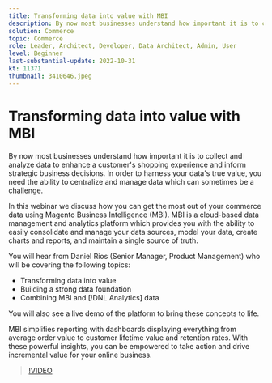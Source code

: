 ```yaml
---
title: Transforming data into value with MBI
description: By now most businesses understand how important it is to collect and analyze data to enhance a customer's shopping experience and inform strategic business decisions. In order to harness your data's true value, you need the ability to centralize and manage data which can sometimes be a challenge.
solution: Commerce
topic: Commerce
role: Leader, Architect, Developer, Data Architect, Admin, User
level: Beginner
last-substantial-update: 2022-10-31
kt: 11371
thumbnail: 3410646.jpeg
---
```

# Transforming data into value with MBI

By now most businesses understand how important it is to collect and analyze data to enhance a customer's shopping experience and inform strategic business decisions. In order to harness your data's true value, you need the ability to centralize and manage data which can sometimes be a challenge.

In this webinar we discuss how you can get the most out of your commerce data using Magento Business Intelligence (MBI). MBI is a cloud-based data management and analytics platform which provides you with the ability to easily consolidate and manage your data sources, model your data, create charts and reports, and maintain a single source of truth.

You will hear from Daniel Rios (Senior Manager, Product Management) who will be covering the following topics:

* Transforming data into value
* Building a strong data foundation
* Combining MBI and [!DNL Analytics] data

You will also see a live demo of the platform to bring these concepts to life.

MBI simplifies reporting with dashboards displaying everything from average order value to customer lifetime value and retention rates. With these powerful insights, you can be empowered to take action and drive incremental value for your online business.

>[!VIDEO](https://video.tv.adobe.com/v/3410646/?quality=12&learn=on)
